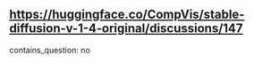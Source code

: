 ## https://huggingface.co/CompVis/stable-diffusion-v-1-4-original/discussions/147

contains_question: no